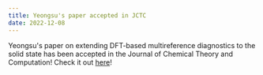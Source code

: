 ```yaml
---
title: Yeongsu's paper accepted in JCTC
date: 2022-12-08
---
```


Yeongsu's paper on extending DFT-based multireference diagnostics to the solid state has been accepted in the Journal of Chemical Theory and Computation! Check it out [here](https://pubs.acs.org/doi/full/10.1021/acs.jctc.2c01033)!

<!--more-->
